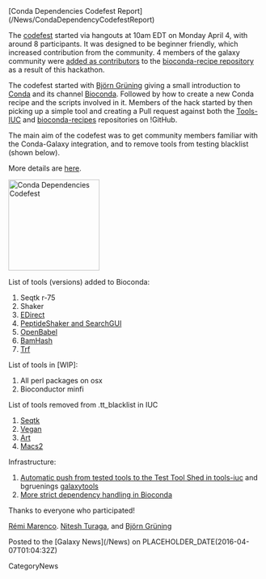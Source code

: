 <div class='newsItemHeader'>[Conda Dependencies Codefest Report](/News/CondaDependencyCodefestReport)</div>

The [codefest](https://github.com/galaxyproject/tools-iuc/issues/700) started via hangouts at 10am EDT on Monday April 4, with around 8 participants. It was designed to be beginner friendly, which increased contribution from the community. 4 members of the galaxy community were [added as contributors](https://github.com/bioconda/bioconda-recipes/issues/1#issuecomment-205241333) to the [bioconda-recipe repository](https://github.com/bioconda/bioconda-recipes) as a result of this hackathon.

The codefest started with [Björn Grüning](/BjoernGruening) giving a small introduction to [Conda](http://conda.pydata.org/docs/) and its channel [Bioconda](https://bioconda.github.io/). Followed by how to create a new Conda recipe and the scripts involved in it. Members of the hack started by then picking up a simple tool and creating a Pull request against both the [Tools-IUC](https://github.com/galaxyproject/tools-iuc) and [bioconda-recipes](https://github.com/bioconda/bioconda-recipes) repositories on !GitHub.

The main aim of the codefest was to get community members familiar with the Conda-Galaxy integration, and to remove tools from testing blacklist (shown below).

More details are [here](https://github.com/galaxyproject/tools-iuc/issues/700).

<div class='right'><a href='https://github.com/galaxyproject/tools-iuc/issues/700'><img src='/Images/Logos/Conda_480.png' alt='Conda Dependencies Codefest' width="180" /></a>
</div>

List of tools (versions) added to Bioconda:
1. Seqtk r-75
1. Shaker
1. [EDirect](https://github.com/bioconda/bioconda-recipes/pull/1198/commits/e3d19b0faf85ebac30d37a614b68ef9e8e841a50)
1. [PeptideShaker and SearchGUI](https://github.com/bioconda/bioconda-recipes/pull/1195) 
1. [OpenBabel](https://github.com/bioconda/bioconda-recipes/pull/1199)
1. [BamHash](https://github.com/bioconda/bioconda-recipes/pull/1196)
1. [Trf](https://github.com/bioconda/bioconda-recipes/pull/1212)

List of tools in [WIP]: 
1. All perl packages on osx
1. Bioconductor minfi

List of tools removed from .tt_blacklist in IUC
1. [Seqtk](https://github.com/galaxyproject/tools-iuc/pull/705)
1. [Vegan](https://github.com/galaxyproject/tools-iuc/pull/707)
1. [Art](https://github.com/galaxyproject/tools-iuc/pull/709)
1. [Macs2](https://github.com/galaxyproject/tools-iuc/pull/710)

Infrastructure:
1. [Automatic push from tested tools to the Test Tool Shed in tools-iuc](https://github.com/galaxyproject/tools-iuc/pull/708) and bgruenings [galaxytools](https://github.com/bgruening/galaxytools)
1. [More strict dependency handling in Bioconda](https://github.com/bioconda/bioconda-recipes/pull/1201) 

Thanks to everyone who participated!

[Rémi Marenco](/RemiMarenco). [Nitesh Turaga](/NiteshTuraga), and [Björn Grüning](/BjoernGruening)

<div class='newsItemFooter'>Posted to the [Galaxy News](/News) on PLACEHOLDER_DATE(2016-04-07T01:04:32Z)</div>

CategoryNews
